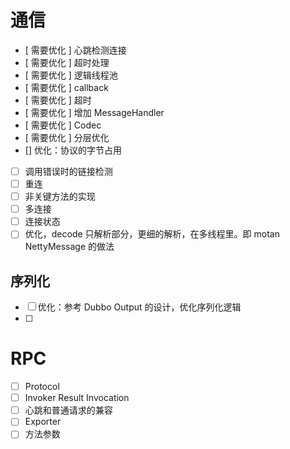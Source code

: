 # 通信

* [ 需要优化 ] 心跳检测连接
* [ 需要优化 ] 超时处理
* [ 需要优化 ] 逻辑线程池
* [ 需要优化 ] callback
* [ 需要优化 ] 超时
* [ 需要优化 ] 增加 MessageHandler
* [ 需要优化 ] Codec
* [ 需要优化 ] 分层优化
* [] 优化：协议的字节占用
* [ ] 调用错误时的链接检测
* [ ] 重连
* [ ] 非关键方法的实现
* [ ] 多连接
* [ ] 连接状态
* [ ] 优化，decode 只解析部分，更细的解析，在多线程里。即 motan NettyMessage 的做法

## 序列化

* [ ] 优化：参考 Dubbo Output 的设计，优化序列化逻辑
* [ ]

# RPC

* [ ] Protocol
* [ ] Invoker Result Invocation
* [ ] 心跳和普通请求的兼容
* [ ] Exporter
* [ ] 方法参数